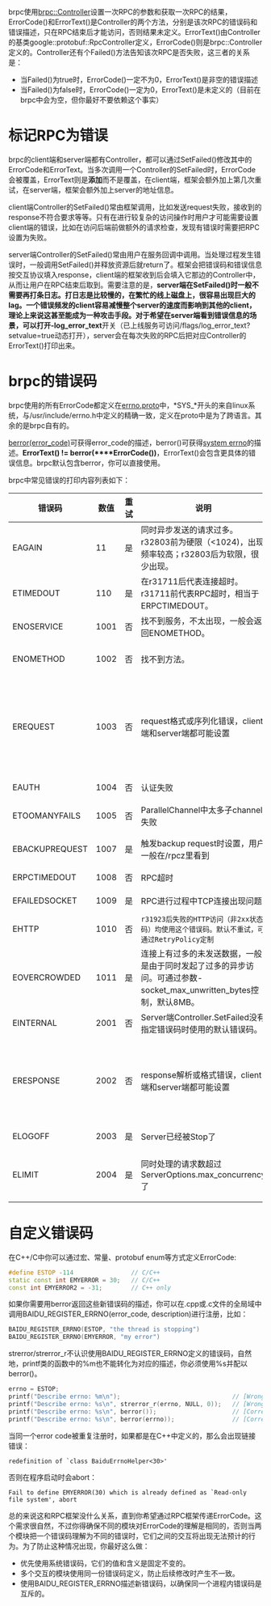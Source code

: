 brpc使用[brpc::Controller](http://icode.baidu.com/repo/baidu/opensource/baidu-rpc/files/master/blob/src/brpc/controller.h)设置一次RPC的参数和获取一次RPC的结果，ErrorCode()和ErrorText()是Controller的两个方法，分别是该次RPC的错误码和错误描述，只在RPC结束后才能访问，否则结果未定义。ErrorText()由Controller的基类google::protobuf::RpcController定义，ErrorCode()则是brpc::Controller定义的。Controller还有个Failed()方法告知该次RPC是否失败，这三者的关系是：

- 当Failed()为true时，ErrorCode()一定不为0，ErrorText()是非空的错误描述
- 当Failed()为false时，ErrorCode()一定为0，ErrorText()是未定义的（目前在brpc中会为空，但你最好不要依赖这个事实）

# 标记RPC为错误

brpc的client端和server端都有Controller，都可以通过SetFailed()修改其中的ErrorCode和ErrorText。当多次调用一个Controller的SetFailed时，ErrorCode会被覆盖，ErrorText则是**添加**而不是覆盖，在client端，框架会额外加上第几次重试，在server端，框架会额外加上server的地址信息。

client端Controller的SetFailed()常由框架调用，比如发送request失败，接收到的response不符合要求等等。只有在进行较复杂的访问操作时用户才可能需要设置client端的错误，比如在访问后端前做额外的请求检查，发现有错误时需要把RPC设置为失败。

server端Controller的SetFailed()常由用户在服务回调中调用。当处理过程发生错误时，一般调用SetFailed()并释放资源后就return了。框架会把错误码和错误信息按交互协议填入response，client端的框架收到后会填入它那边的Controller中，从而让用户在RPC结束后取到。需要注意的是，**server端在SetFailed()时一般不需要再打条日志。**打日志是比较慢的，在繁忙的线上磁盘上，很容易出现巨大的lag。一个错误频发的client容易减慢整个server的速度而影响到其他的client，理论上来说这甚至能成为一种攻击手段。对于希望在server端看到错误信息的场景，可以打开**-log_error_text**开关（已上线服务可访问/flags/log_error_text?setvalue=true动态打开），server会在每次失败的RPC后把对应Controller的ErrorText()打印出来。

# brpc的错误码

brpc使用的所有ErrorCode都定义在[errno.proto](http://icode.baidu.com/repo/baidu/opensource/baidu-rpc/files/master/blob/src/brpc/errno.proto)中，*SYS_*开头的来自linux系统，与/usr/include/errno.h中定义的精确一致，定义在proto中是为了跨语言。其余的是brpc自有的。

[berror(error_code)](http://icode.baidu.com/repo/baidu/opensource/baidu-rpc/files/master/blob/src/butil/errno.h)可获得error_code的描述，berror()可获得[system errno](http://www.cplusplus.com/reference/cerrno/errno/)的描述。**ErrorText() != berror(****ErrorCode())**，ErrorText()会包含更具体的错误信息。brpc默认包含berror，你可以直接使用。

brpc中常见错误的打印内容列表如下：

 

| 错误码            | 数值   | 重试   | 说明                                       | 日志                                       |
| -------------- | ---- | ---- | ---------------------------------------- | ---------------------------------------- |
| EAGAIN         | 11   | 是    | 同时异步发送的请求过多。r32803前为硬限（<1024)，出现频率较高；r32803后为软限，很少出现。 | Resource temporarily unavailable         |
| ETIMEDOUT      | 110  | 是    | 在r31711后代表连接超时。r31711前代表RPC超时，相当于ERPCTIMEDOUT。 | Connection timed out                     |
| ENOSERVICE     | 1001 | 否    | 找不到服务，不太出现，一般会返回ENOMETHOD。               |                                          |
| ENOMETHOD      | 1002 | 否    | 找不到方法。                                   | 形式广泛，常见如"Fail to find method=..."        |
| EREQUEST       | 1003 | 否    | request格式或序列化错误，client端和server端都可能设置     | 形式广泛："Missing required fields in request: ...""Fail to parse request message, ...""Bad request" |
| EAUTH          | 1004 | 否    | 认证失败                                     | "Authentication failed"                  |
| ETOOMANYFAILS  | 1005 | 否    | ParallelChannel中太多子channel失败             | "%d/%d channels failed, fail_limit=%d"   |
| EBACKUPREQUEST | 1007 | 是    | 触发backup request时设置，用户一般在/rpcz里看到        | “reached backup timeout=%dms"            |
| ERPCTIMEDOUT   | 1008 | 否    | RPC超时                                    | "reached timeout=%dms"                   |
| EFAILEDSOCKET  | 1009 | 是    | RPC进行过程中TCP连接出现问题                        | "The socket was SetFailed"               |
| EHTTP          | 1010 | 否    | `r31923后失败的HTTP访问（非2xx状态码）均使用这个错误码。默认不重试，可通过RetryPolicy定制` | Bad http call                            |
| EOVERCROWDED   | 1011 | 是    | 连接上有过多的未发送数据，一般是由于同时发起了过多的异步访问。可通过参数-socket_max_unwritten_bytes控制，默认8MB。 | The server is overcrowded                |
| EINTERNAL      | 2001 | 否    | Server端Controller.SetFailed没有指定错误码时使用的默认错误码。 | "Internal Server Error"                  |
| ERESPONSE      | 2002 | 否    | response解析或格式错误，client端和server端都可能设置     | 形式广泛"Missing required fields in response: ...""Fail to parse response message, ""Bad response" |
| ELOGOFF        | 2003 | 是    | Server已经被Stop了                           | "Server is going to quit"                |
| ELIMIT         | 2004 | 是    | 同时处理的请求数超过ServerOptions.max_concurrency了 | "Reached server's limit=%d on concurrent requests", |

# 自定义错误码

在C++/C中你可以通过宏、常量、protobuf enum等方式定义ErrorCode:
```c++
#define ESTOP -114                // C/C++
static const int EMYERROR = 30;   // C/C++
const int EMYERROR2 = -31;        // C++ only
```
如果你需要用berror返回这些新错误码的描述，你可以在.cpp或.c文件的全局域中调用BAIDU_REGISTER_ERRNO(error_code, description)进行注册，比如：
```c++
BAIDU_REGISTER_ERRNO(ESTOP, "the thread is stopping")
BAIDU_REGISTER_ERRNO(EMYERROR, "my error")
```
strerror/strerror_r不认识使用BAIDU_REGISTER_ERRNO定义的错误码，自然地，printf类的函数中的%m也不能转化为对应的描述，你必须使用%s并配以berror()。
```c++
errno = ESTOP;
printf("Describe errno: %m\n");                               // [Wrong] Describe errno: Unknown error -114
printf("Describe errno: %s\n", strerror_r(errno, NULL, 0));   // [Wrong] Describe errno: Unknown error -114
printf("Describe errno: %s\n", berror());                     // [Correct] Describe errno: the thread is stopping
printf("Describe errno: %s\n", berror(errno));                // [Correct] Describe errno: the thread is stopping
```
当同一个error code被重复注册时，如果都是在C++中定义的，那么会出现链接错误：

```
redefinition of `class BaiduErrnoHelper<30>'
```
否则在程序启动时会abort：
```
Fail to define EMYERROR(30) which is already defined as `Read-only file system', abort
```

总的来说这和RPC框架没什么关系，直到你希望通过RPC框架传递ErrorCode。这个需求很自然，不过你得确保不同的模块对ErrorCode的理解是相同的，否则当两个模块把一个错误码理解为不同的错误时，它们之间的交互将出现无法预计的行为。为了防止这种情况出现，你最好这么做：
- 优先使用系统错误码，它们的值和含义是固定不变的。
- 多个交互的模块使用同一份错误码定义，防止后续修改时产生不一致。
- 使用BAIDU_REGISTER_ERRNO描述新错误码，以确保同一个进程内错误码是互斥的。 
